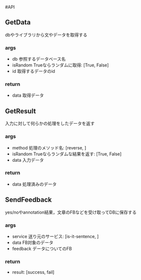 #API
## GetData
dbやライブラリから文やデータを取得する
### args
* db 参照するデータベース名
* isRandom Trueならランダムに取得: [True, False]
* id 取得するデータのid
### return
* data 取得データ

## GetResult
入力に対して何らかの処理をしたデータを返す
### args
* method 処理のメソッド名: [reverse, ]
* isRandom Trueならランダムな結果を返す: [True, False]
* data 入力データ
### return
* data 処理済みのデータ

## SendFeedback
yes/noやannotation結果，文章のFBなどを受け取ってDBに保存する
### args
* service 送り元のサービス: [is-it-sentence, ]
* data FB対象のデータ
* feedback データについてのFB
### return
* result: [success, fail]